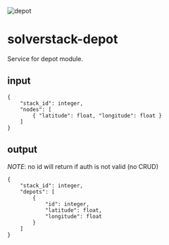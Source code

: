 ![depot](https://github.com/andromia/solverstack-depot/workflows/depot/badge.svg)

# solverstack-depot
Service for depot module.

## input

```
{
    "stack_id": integer,
    "nodes": [
        { "latitude": float, "longitude": float }
    ]
}
```

## output
_NOTE_: no id will return if auth is not valid (no CRUD)

```
{
    "stack_id": integer,
    "depots": [
        {   
            "id": integer,
            "latitude": float, 
            "longitude": float 
        }
    ]
}
```